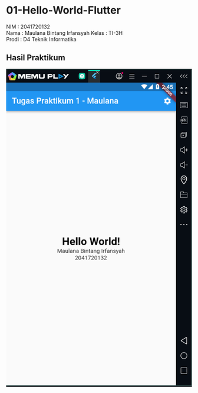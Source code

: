 # 01-Hello-World-Flutter

NIM   : 2041720132 <br>
Nama  : Maulana Bintang Irfansyah
Kelas : TI-3H <br>
Prodi : D4 Teknik Informatika <br>

## Hasil Praktikum

![image](assets/images/Tugas1.png)
